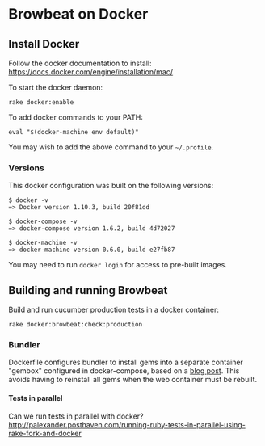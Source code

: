 # Browbeat on Docker

## Install Docker

Follow the docker documentation to install: https://docs.docker.com/engine/installation/mac/

To start the docker daemon:

```
rake docker:enable
```

To add docker commands to your PATH:

```
eval "$(docker-machine env default)"
```

You may wish to add the above command to your `~/.profile`.

### Versions

This docker configuration was built on the following versions:

```
$ docker -v
=> Docker version 1.10.3, build 20f81dd

$ docker-compose -v
=> docker-compose version 1.6.2, build 4d72027

$ docker-machine -v
=> docker-machine version 0.6.0, build e27fb87
```

You may need to run `docker login` for access to pre-built images.

## Building and running Browbeat

Build and run cucumber production tests in a docker container:

```
rake docker:browbeat:check:production
```

### Bundler

Dockerfile configures bundler to install gems into a separate container "gembox" configured in docker-compose, based on a [blog post](https://medium.com/@fbzga/how-to-cache-bundle-install-with-docker-7bed453a5800#.bpd1rz5ya). This avoids having to reinstall all gems when the web container must be rebuilt.

#### Tests in parallel

Can we run tests in parallel with docker? http://palexander.posthaven.com/running-ruby-tests-in-parallel-using-rake-fork-and-docker
